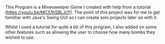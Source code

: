 This Program is a Minesweeper Game I created with help from a tutorial (https://youtu.be/MCS1hSBLJcY). The point of this project was for me to get familliar with Java's Swing GUI so I can create solo projects later on with it. 

Whilst I used a tutorial for quite a bit of this program, I also added on some other features such as allowing the user to choose how many bombs they wished to use.
